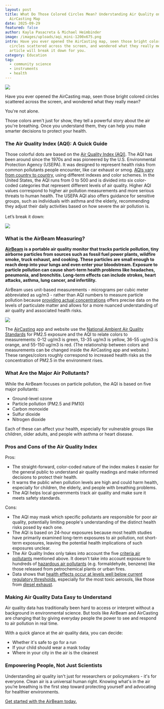 ```yaml
---
layout: post
title: What Do Those Colored Circles Mean? Understanding Air Quality on the
  AirCasting Map
date: 2025-09-29
featured: false
author: Kayla Pasacreta & Michael Heimbinder
image: /images/uploads/aqi_mini-1200x675.png
intro: Have you ever opened the AirCasting map, seen those bright colored
  circles scattered across the screen, and wondered what they really mean? This
  article will break it down for you.
category: Education
tag:
  - community science
  - instruments
  - health
---
```

![](/images/uploads/aqi_mini-1200x675.png)

Have you ever opened the AirCasting map, seen those bright colored circles scattered across the screen, and wondered what they really mean?

You're not alone.

Those colors aren't just for show, they tell a powerful story about the air you're breathing. Once you understand them, they can help you make smarter decisions to protect your health.

### The Air Quality Index (AQI): A Quick Guide

Those colorful dots are based on the [Air Quality Index (AQI)](https://www.airnow.gov/aqi/aqi-basics/). The AQI has been around since the 1970s and was pioneered by the U.S. Environmental Protection Agency (USEPA). It was designed to represent health risks from common pollutants people encounter, like car exhaust or smog. [AQIs vary from country to country](https://aqihub.info/), using different indexes and color schemes. In the United States, the AQI runs from 0 to 500 and is divided into six color-coded categories that represent different levels of air quality. Higher AQI values correspond to higher air pollution measurements and more serious threats to human health. The USEPA AQI also offers guidance for sensitive groups, such as individuals with asthma and the elderly, recommending they adjust their daily activities based on how severe the air pollution is.\
\
Let’s break it down:

![](/images/uploads/screenshot-2025-09-29-at-11.47.57 am.png)

### What is the AirBeam Measuring?

**[AirBeam](https://www.habitatmap.org/airbeam/buy-it-now/) is a portable air quality monitor that tracks particle pollution, tiny airborne particles from sources such as fossil fuel power plants, wildfire smoke, truck exhaust, and cooking. These particles are small enough to reach deep into your lungs and even enter your bloodstream. Exposure to particle pollution can cause short-term health problems like headaches, pneumonia, and bronchitis. Long-term effects can include strokes, heart attacks, asthma, lung cancer, and infertility.**

AirBeam uses unit-based measurements - micrograms per cubic meter abbreviated as ug/m3 - rather than AQI numbers to measure particle pollution because [providing actual concentrations](https://www.envirotech-online.com/news/air-monitoring/6/ilm-publications/communicating-air-pollution-information-public/65192) offers precise data on the levels of particulate matter and allows for a more nuanced understanding of air quality and associated health risks.

![](/images/uploads/aircasting.png)

The [AirCasting](https://www.habitatmap.org/aircasting) app and website use the [National Ambient Air Quality Standards](https://www.epa.gov/criteria-air-pollutants/naaqs-table) for PM2.5 exposure and the AQI to relate colors to measurements: 0-12 ug/m3 is green, 13-35 ug/m3 is yellow, 36-55 ug/m3 is orange, and 55-150 ug/m3 is red. (The relationship between colors and measurements can be changed inside the AirCasting app and website.) These ranges/colors roughly correspond to increased health risks as the concentration of PM2.5 in the environment rises.

### What Are the Major Air Pollutants?

While the AirBeam focuses on particle pollution, the AQI is based on five major pollutants:

* G﻿round-level ozone
* P﻿article pollution (PM2.5 and PM10)
* C﻿arbon monoxide
* S﻿ulfur dioxide
* N﻿itrogen dioxide

Each of these can affect your health, especially for vulnerable groups like children, older adults, and people with asthma or heart disease.

### Pros and Cons of the Air Quality Index 

Pros: 

* The straight-forward, color-coded nature of the index makes it easier for the general public to understand air quality readings and make informed decisions to protect their health. 
* It warns the public when pollution levels are high and could harm health, especially for children, the elderly, and people with breathing problems.
* The AQI helps local governments track air quality and make sure it meets safety standards.

Cons:

* The AQI may mask which specific pollutants are responsible for poor air quality, potentially limiting people's understanding of the distinct health risks posed by each one.
* The AQI is based on 24-hour exposures because most health studies have primarily examined long-term exposures to air pollution, not short-term exposures, leaving the potential health implications of such exposures unclear. 
* The Air Quality Index only takes into account the five [criteria air pollutants](https://www.epa.gov/criteria-air-pollutants) mentioned above. It doesn't take into account exposure to hundreds of [hazardous air pollutants](https://www.epa.gov/haps) (e.g. formaldehyde, benzene) like those released from petrochemical plants or urban fires.
* Data shows that [health effects occur at levels well below current regulatory thresholds](http://www.thelancet.com/journals/lancet/article/PIIS0140-6736(13)62158-3/fulltext), especially for the most toxic aerosols, like those from [diesel exhaust](https://www.nature.com/articles/s41598-018-35398-0). 

### Making Air Quality Data Easy to Understand

Air quality data has traditionally been hard to access or interpret without a background in environmental science. But tools like AirBeam and AirCasting are changing that by giving everyday people the power to see and respond to air pollution in real time.

With a quick glance at the air quality data, you can decide:

* W﻿hether it's safe to go for a run
* I﻿f your child should wear a mask today
* W﻿here in your city in the air is the cleanest

### Empowering People, Not Just Scientists

Understanding air quality isn't just for researchers or policymakers - it's for everyone. Clean air is a universal human right. Knowing what's in the air you’re breathing is the first step toward protecting yourself and advocating for healthier environments.

[Get started with the AirBeam today.](https://www.habitatmap.org/airbeam/buy-it-now/)